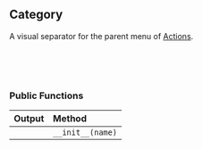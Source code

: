 ## Category

A visual separator for the parent menu of [Actions](Action.md).

<br>
<br>
<br>

### Public Functions

| Output        | Method                                                      |
|--------------:|:------------------------------------------------------------|
|               | `__init__(name)`
